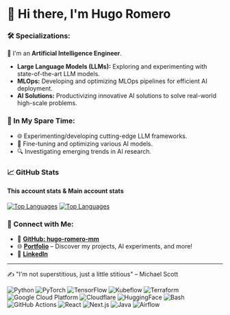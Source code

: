 # 👋 Hi there, I'm Hugo Romero

### 🛠️ Specializations:
🤖 I'm an **Artificial Intelligence Engineer**.
- **Large Language Models (LLMs):** Exploring and experimenting with state-of-the-art LLM models.
- **MLOps:** Developing and optimizing MLOps pipelines for efficient AI deployment.
- **AI Solutions:** Productivizing innovative AI solutions to solve real-world high-scale problems.

### 🌱 In My Spare Time:
- 🌐 Experimenting/developing cutting-edge LLM frameworks.
- 🎯 Fine-tuning and optimizing various AI models.
- 🔍 Investigating emerging trends in AI research.

### 📈 GitHub Stats

#### **This account stats & Main account stats**
[![Top Languages](https://github-readme-stats.vercel.app/api/top-langs/?username=hugoromerorico&layout=compact&theme=radical)](https://github.com/hugoromerorico)
[![Top Languages](https://github-readme-stats.vercel.app/api/top-langs/?username=hugo-romero-mm&layout=compact&theme=radical)](https://github.com/hugo-romero-mm)

### 🔗 Connect with Me:
- 🐙 **[GitHub: hugo-romero-mm](https://github.com/hugo-romero-mm)**
- 🌐 **[Portfolio](https://hugoromerorico.github.io/)** – Discover my projects, AI experiments, and more!
- 🔗 **[LinkedIn](https://www.linkedin.com/in/hugo-romero-rico/)**

---

✍️ "I'm not superstitious, just a little stitious" – Michael Scott

![Python](https://img.shields.io/badge/Python-3776AB?style=flat&logo=python&logoColor=white)
![PyTorch](https://img.shields.io/badge/PyTorch-EE4C2C?style=flat&logo=pytorch&logoColor=white)
![TensorFlow](https://img.shields.io/badge/TensorFlow-FF6F00?style=flat&logo=tensorflow&logoColor=white)
![Kubeflow](https://img.shields.io/badge/Kubeflow-326CE5?style=flat&logo=kubeflow&logoColor=white)
![Terraform](https://img.shields.io/badge/Terraform-623CE4?style=flat&logo=terraform&logoColor=white)
![Google Cloud Platform](https://img.shields.io/badge/Google%20Cloud%20Platform-4285F4?style=flat&logo=google-cloud&logoColor=white)
![Cloudflare](https://img.shields.io/badge/Cloudflare-F38020?style=flat&logo=cloudflare&logoColor=white)
![HuggingFace](https://img.shields.io/badge/HuggingFace-F6681C?style=flat&logo=huggingface&logoColor=white)
![Bash](https://img.shields.io/badge/Bash-4EAA25?style=flat&logo=gnu-bash&logoColor=white)
![GitHub Actions](https://img.shields.io/badge/GitHub_Actions-2088FF?style=flat&logo=github-actions&logoColor=white)
![React](https://img.shields.io/badge/React-61DAFB?style=flat&logo=react&logoColor=black)
![Next.js](https://img.shields.io/badge/Next.js-000000?style=flat&logo=next.js&logoColor=white)
![Java](https://img.shields.io/badge/Java-007396?style=flat&logo=java&logoColor=white)
![Airflow](https://img.shields.io/badge/Airflow-017CEE?style=flat&logo=apache-airflow&logoColor=white)
